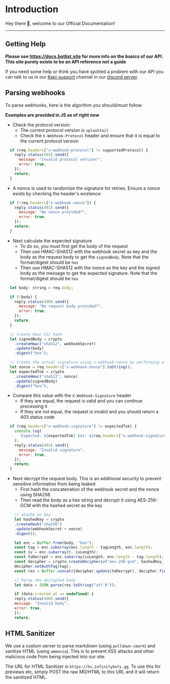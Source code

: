 # Introduction

Hey there 👋, welcome to our Official Documentation!

---

## Getting Help

**Please see https://docs.botlist.site for more info on the basics of our API. This site purely exists to be an API reference not a guide**

If you need some help or think you have spotted a problem with our API you can talk to us in our 
[#api-support](https://discord.com/channels/758641373074423808/826363644295643136) channel in our [discord server](https://infinitybotlist.com/discord).	

## Parsing webhooks

To parse webhooks, here is the algorithm you should/must follow:

**Examples are provided in JS as of right now**

- Check the protocol version:
	- The current protocol version is `splashtail`
	- Check the `X-Webhook-Protocol` header and ensure that it is equal to the current protocol version

```js
  if (req.headers["x-webhook-protocol"] != supportedProtocol) {
    reply.status(403).send({
      message: "Invalid protocol version!",
      error: true,
    });
    return;
  }
```

- A nonce is used to randomize the signature for retries. Ensure a nonce exists by checking the header's existence:

```js
  if (!req.headers["x-webhook-nonce"]) {
    reply.status(403).send({
      message: "No nonce provided?",
      error: true,
    });
    return;
  }
```

- Next calculate the expected signature
	- To do so, you must first get the body of the request
	- Then use HMAC-SHA512 with the webhook secret as key and the body as the request body to get the ``signedBody``. Note that the format/digest should be ``hex``
	- Then use HMAC-SHA512 with the nonce as the key and the signed body as the message to get the expected signature. Note that the format/digest should be ``hex``

```js
  let body: string = req.body;

  if (!body) {
    reply.status(400).send({
      message: "No request body provided?",
      error: true,
    });
    return;
  }

  // Create hmac 512 hash
  let signedBody = crypto
    .createHmac("sha512", webhookSecret)
    .update(body)
    .digest("hex");

  // Create the actual signature using x-webhook-nonce by performing a second hmac
  let nonce = req.headers["x-webhook-nonce"].toString();
  let expectedTok = crypto
    .createHmac("sha512", nonce)
    .update(signedBody)
    .digest("hex");
```

- Compare this value with the ``X-Webhook-Signature`` header
	- If they are equal, the request is valid and you can continue processing it
	- If they are not equal, the request is invalid and you should return a 403 status code



```js
  if (req.headers["x-webhook-signature"] != expectedTok) {
    console.log(
      `Expected: ${expectedTok} Got: ${req.headers["x-webhook-signature"]}`
    );
    reply.status(403).send({
      message: "Invalid signature",
      error: true,
    });
    return;
  }
```

- Next decrypt the request body. This is an additional security to prevent sensitive information from being leaked
	- First hash the concatenation of the webhook secret and the nonce using SHA256
	- Then read the body as a hex string and decrypt it using AES-256-GCM with the hashed secret as the key

```js
	// sha256 on key
	let hashedKey = crypto
	.createHash("sha256")
	.update(webhookSecret + nonce)
	.digest();

	let enc = Buffer.from(body, "hex");
	const tag = enc.subarray(enc.length - tagLength, enc.length);
	const iv = enc.subarray(0, ivLength);
	const toDecrypt = enc.subarray(ivLength, enc.length - tag.length);
	const decipher = crypto.createDecipheriv("aes-256-gcm", hashedKey, iv);
	decipher.setAuthTag(tag);
	const res = Buffer.concat([decipher.update(toDecrypt), decipher.final()]);

	// Parse the decrypted body
	let data = JSON.parse(res.toString("utf-8"));

	if (data.created_at == undefined) {
	reply.status(400).send({
	message: "Invalid body",
	error: true,
	});
	return;
```

## HTML Sanitizer

We use a custom server to parse markdown (using ``pulldown-cmark``) and sanitize HTML (using ``ammonia``). This is to prevent XSS attacks and other malicious code from being injected into our site.

The URL for HTML Sanitizer is ``https://hs.infinitybots.gg``. To use this for previews etc, simply POST the raw MD/HTML to this URL and it will return the sanitized HTML.